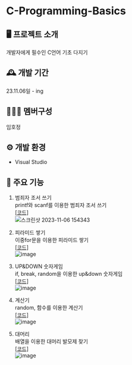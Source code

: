 # C-Programming-Basics

## 🖥️ 프로젝트 소개
개발자에게 필수인 C언어 기초 다지기

## 🕰️ 개발 기간
23.11.06일 - ing

## 🧑‍🤝‍🧑 멤버구성
임호정

## ⚙️ 개발 환경
- Visual Studio

## 📌 주요 기능
1. 범죄자 조서 쓰기 <br>
   printf와 scanf를 이용한 범죄자 조서 쓰기 <br>
   [[코드]](https://github.com/Hoj4/C-Programming-Basics/blob/master/MyProject/printfscanf.c) <br>
![스크린샷 2023-11-06 154343](https://github.com/Hoj4/C-Programming-Basics/assets/118800372/7a21c09d-c27f-4518-81ef-7b8b7ae1415c)

2. 피라미드 쌓기 <br>
   이중for문을 이용한 피라미드 쌓기 <br>
   [[코드]](https://github.com/Hoj4/C-Programming-Basics/blob/master/MyProject/loop.c) <br>
   ![image](https://github.com/Hoj4/C-Programming-Basics/assets/118800372/f1ac6b6b-d26a-4c96-9f29-33fd47966672)

3. UP&DOWN 숫자게임 <br>
   if, break, random을 이용한 up&down 숫자게임 <br>
   [[코드]](https://github.com/Hoj4/C-Programming-Basics/blob/master/MyProject/condition.c) <br>
   ![image](https://github.com/Hoj4/C-Programming-Basics/assets/118800372/f738fa8d-2721-4799-a74f-3878ee052bf6)

4. 계산기 <br>
   random, 함수를 이용한 계산기 <br>
   [[코드]](https://github.com/Hoj4/C-Programming-Basics/blob/master/MyProject/function_project.c) <br>
   ![image](https://github.com/Hoj4/C-Programming-Basics/assets/118800372/69d3005b-c16f-40c3-911b-c31cda708e91)

5. 대머리 <br>
   배열을 이용한 대머리 발모제 찾기  <br>
    [[코드]](https://github.com/Hoj4/C-Programming-Basics/blob/master/MyProject/array_project.c) <br>
   ![image](https://github.com/Hoj4/C-Programming-Basics/assets/118800372/27f298b2-8980-4718-a81c-1f0fe7b75524)

